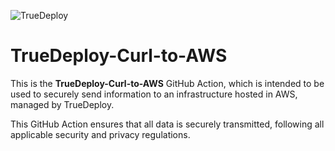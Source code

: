 ![TrueDeploy](https://user-images.githubusercontent.com/44439128/217040157-abdab948-1064-4e4c-a889-98aa658b29b6.png)

# TrueDeploy-Curl-to-AWS

This is the **TrueDeploy-Curl-to-AWS** GitHub Action, which is intended to be used to securely send information to an infrastructure hosted in AWS, managed by TrueDeploy. 

This GitHub Action ensures that all data is securely transmitted, following all applicable security and privacy regulations.
